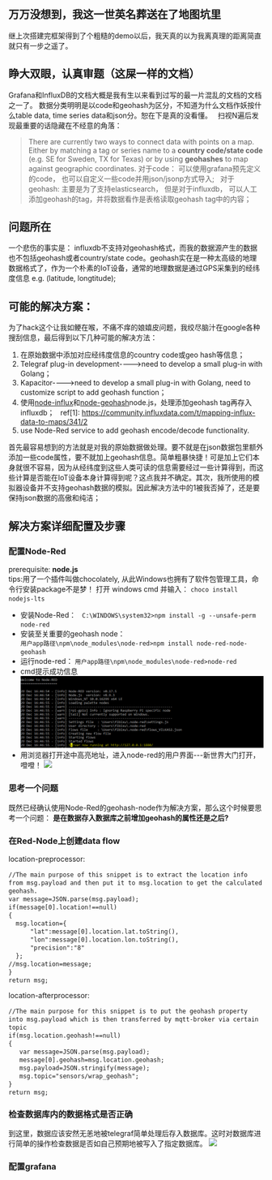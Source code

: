 ## 万万没想到，我这一世英名葬送在了地图坑里
继上次搭建完框架得到了个粗糙的demo以后，我天真的以为我离真理的距离简直就只有一步之遥了。
## 睁大双眼，认真审题（这屎一样的文档）
Grafana和InfluxDB的文档大概是我有生以来看到过写的最一片混乱的文档的文档之一了。
数据分类明明是以code和geohash为区分，不知道为什么文档作妖按什么table data, time series data和json分。恕在下是真的没看懂。  
扫视N遍后发现最重要的话隐藏在不经意的角落：   
> There are currently two ways to connect data with points on a map. Either by matching a tag or series name to a **country code/state code** (e.g. SE for Sweden, TX for Texas) or by using **geohashes** to map against geographic coordinates.
对于code： 可以使用grafana预先定义的code， 也可以自定义一些code并用json/jsonp方式导入;  
对于geohash: 主要是为了支持elasticsearch， 但是对于influxdb， 可以人工添加geohash的tag，并将数据看作是表格读取geohash tag中的内容； 
## 问题所在
一个悲伤的事实是： influxdb不支持对geohash格式，而我的数据源产生的数据也不包括geohash或者country/state code。geohash实在是一种太高级的地理数据格式了，作为一个朴素的IoT设备，通常的地理数据是通过GPS采集到的经纬度信息 e.g. (latitude, longtitude);  

## 可能的解决方案： 
为了hack这个让我如鲠在喉，不痛不痒的娘嬉皮问题，我绞尽脑汁在google各种搜刮信息，最后得到以下几种可能的解决方法：
1. 在原始数据中添加对应经纬度信息的country code或geo hash等信息；
2. Telegraf plug-in development---->need to develop a small plug-in with Golang；
3. Kapacitor---->need to develop a small plug-in with Golang, need to customize script to add geohash function；
4. 使用[node-influx](https://github.com/node-influx/node-influx)和[node-geohash](https://github.com/sunng87/node-geohash)node.js，处理添加geohash tag再存入influxdb；  
ref[1]: https://community.influxdata.com/t/mapping-influx-data-to-maps/341/2
5. use Node-Red service to add geohash encode/decode functionality.

首先最容易想到的方法就是对我的原始数据做处理。要不就是在json数据包里额外添加一些code属性，要不就加上geohash信息。简单粗暴快捷！可是加上它们本身就很不容易，因为从经纬度到这些人类可读的信息需要经过一些计算得到，而这些计算是否能在IoT设备本身计算得到呢？这点我并不确定。其次，我所使用的模拟器设备并不支持geohash数据的模拟。因此解决方法中的1被我否掉了，还是要保持json数据的高傲和纯洁；  
## 解决方案详细配置及步骤
### 配置Node-Red
prerequisite: **node.js**  
tips:用了一个插件叫做chocolately, 从此Windows也拥有了软件包管理工具，命令行安装package不是梦！
打开 windows cmd 并输入： 
`choco install nodejs-lts`
* 安装Node-Red：   
`C:\WINDOWS\system32>npm install -g --unsafe-perm node-red`
*  安装至关重要的geohash node：   
`用户app路径\npm\node_modules\node-red>npm install node-red-node-geohash`
* 运行node-red：
`用户app路径\npm\node_modules\node-red>node-red`
* cmd提示成功信息
![](red-node-success.PNG)
* 用浏览器打开途中高亮地址，进入node-red的用户界面---新世界大门打开，噔噔！
![](UIlayout.PNG)

### 思考一个问题
既然已经确认使用Node-Red的geohash-node作为解决方案，那么这个时候要思考一个问题：
**是在数据存入数据库之前增加geohash的属性还是之后?**

### 在Red-Node上创建data flow
location-preprocessor:    
```
//The main purpose of this snippet is to extract the location info from msg.payload and then put it to msg.location to get the calculated geohash. 
var message=JSON.parse(msg.payload);
if(message[0].location!==null)
{
  msg.location={
      "lat":message[0].location.lat.toString(), 
      "lon":message[0].location.lon.toString(),
      "precision":"8"
  };
//msg.location=message;
}
return msg;
```
location-afterprocessor:  
```
//The main purpose for this snippet is to put the geohash property into msg.payload which is then transferred by mqtt-broker via certain topic
if(msg.location.geohash!==null)
{
   var message=JSON.parse(msg.payload);
   message[0].geohash=msg.location.geohash;
   msg.payload=JSON.stringify(message);
   msg.topic="sensors/wrap_geohash";
}
return msg;
```
### 检查数据库内的数据格式是否正确
到这里，数据应该安然无恙地被telegraf简单处理后存入数据库。这时对数据库进行简单的操作检查数据是否如自己预期地被写入了指定数据库。
![](correct-dbformat.jpg)

### 配置grafana



